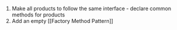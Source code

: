 1. Make all products to follow the same interface - declare common methods for products
2. Add an empty 
[[Factory Method Pattern]]